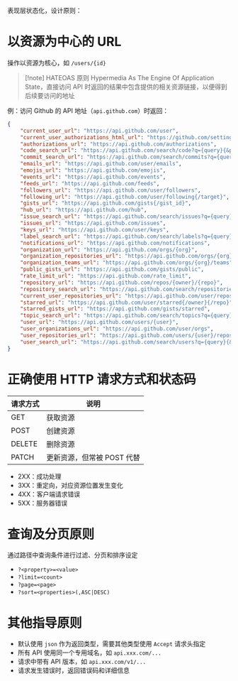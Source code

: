 表现层状态化，设计原则：

# 以资源为中心的 URL

操作以资源为核心，如 `/users/{id}`

> [!note] HATEOAS 原则
> Hypermedia As The Engine Of Application State，直接访问 API 时返回的结果中包含提供的相关资源链接，以便得到后续要访问的地址

例：访问 Github 的 API 地址（`api.github.com`）时返回：

```json title:api.github.com fold
{
    "current_user_url": "https://api.github.com/user",
    "current_user_authorizations_html_url": "https://github.com/settings/connections/applications{/client_id}",
    "authorizations_url": "https://api.github.com/authorizations",
    "code_search_url": "https://api.github.com/search/code?q={query}{&page,per_page,sort,order}",
    "commit_search_url": "https://api.github.com/search/commits?q={query}{&page,per_page,sort,order}",
    "emails_url": "https://api.github.com/user/emails",
    "emojis_url": "https://api.github.com/emojis",
    "events_url": "https://api.github.com/events",
    "feeds_url": "https://api.github.com/feeds",
    "followers_url": "https://api.github.com/user/followers",
    "following_url": "https://api.github.com/user/following{/target}",
    "gists_url": "https://api.github.com/gists{/gist_id}",
    "hub_url": "https://api.github.com/hub",
    "issue_search_url": "https://api.github.com/search/issues?q={query}{&page,per_page,sort,order}",
    "issues_url": "https://api.github.com/issues",
    "keys_url": "https://api.github.com/user/keys",
    "label_search_url": "https://api.github.com/search/labels?q={query}&repository_id={repository_id}{&page,per_page}",
    "notifications_url": "https://api.github.com/notifications",
    "organization_url": "https://api.github.com/orgs/{org}",
    "organization_repositories_url": "https://api.github.com/orgs/{org}/repos{?type,page,per_page,sort}",
    "organization_teams_url": "https://api.github.com/orgs/{org}/teams",
    "public_gists_url": "https://api.github.com/gists/public",
    "rate_limit_url": "https://api.github.com/rate_limit",
    "repository_url": "https://api.github.com/repos/{owner}/{repo}",
    "repository_search_url": "https://api.github.com/search/repositories?q={query}{&page,per_page,sort,order}",
    "current_user_repositories_url": "https://api.github.com/user/repos{?type,page,per_page,sort}",
    "starred_url": "https://api.github.com/user/starred{/owner}{/repo}",
    "starred_gists_url": "https://api.github.com/gists/starred",
    "topic_search_url": "https://api.github.com/search/topics?q={query}{&page,per_page}",
    "user_url": "https://api.github.com/users/{user}",
    "user_organizations_url": "https://api.github.com/user/orgs",
    "user_repositories_url": "https://api.github.com/users/{user}/repos{?type,page,per_page,sort}",
    "user_search_url": "https://api.github.com/search/users?q={query}{&page,per_page,sort,order}"
}
```

# 正确使用 HTTP 请求方式和状态码

| 请求方式   | 说明               |
| ------ | ---------------- |
| GET    | 获取资源             |
| POST   | 创建资源             |
| DELETE | 删除资源             |
| PATCH  | 更新资源，但常被 POST 代替 |
- 2XX：成功处理
- 3XX：重定向，对应资源位置发生变化
- 4XX：客户端请求错误
- 5XX：服务器错误
# 查询及分页原则

通过路径中查询条件进行过滤、分页和排序设定
- `?<property>=<value>`
- `?limit=<count>`
- `?page=<page>`
- `?sort=<properties>(,ASC|DESC)`

# 其他指导原则

- 默认使用 `json` 作为返回类型，需要其他类型使用 `Accept` 请求头指定
- 所有 API 使用同一个专用域名，如 `api.xxx.com/...`
- 请求中带有 API 版本，如 `api.xxx.com/v1/...`
- 请求发生错误时，返回错误码和详细信息
